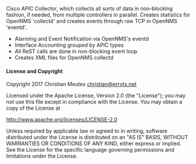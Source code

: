 Cisco APIC Collector, which collects all sorts of data in non-blocking fashion, if needed, from multiple controllers in parallel. Creates statistics for OpenNMS 'collectd' and creates events through raw TCP in OpenNMS 'eventd'. 

- Alarming and Event Notification via OpenNMS's eventd
- Interface Accounting grouped by APIC types
- All ReST calls are done in non-blocking event loop
- Creates XML files for OpenNMS collectd

#### License and Copyright

Copyright 2017 Christian Meutes <christian@errxtx.net>

Licensed under the Apache License, Version 2.0 (the "License");
you may not use this file except in compliance with the License.
You may obtain a copy of the License at

  http://www.apache.org/licenses/LICENSE-2.0

Unless required by applicable law or agreed to in writing, software
distributed under the License is distributed on an "AS IS" BASIS,
WITHOUT WARRANTIES OR CONDITIONS OF ANY KIND, either express or implied.
See the License for the specific language governing permissions and
limitations under the License.
